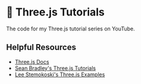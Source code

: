 # 🥉 Three.js Tutorials

The code for my Three.js tutorial series on YouTube.

## Helpful Resources

- [Three.js Docs](https://threejs.org/docs/)
- [Sean Bradley's Three.js Tutorials](https://sbcode.net/threejs/)
- [Lee Stemokoski's Three.js Examples](https://stemkoski.github.io/Three.js/index.html)
